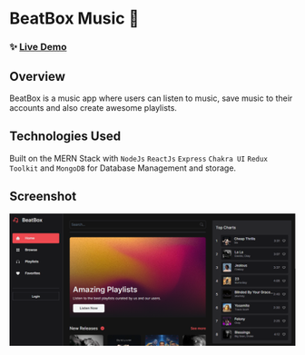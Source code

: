 # BeatBox Music 🎵

### ✨ [Live Demo](https://beatbox-music.vercel.app)

## Overview

BeatBox is a music app where users can listen to music, save music to their accounts and also create awesome playlists.

## Technologies Used

Built on the MERN Stack with `NodeJs` `ReactJs` `Express` `Chakra UI` `Redux Toolkit` and `MongoDB` for Database Management and storage.



## Screenshot

![Home](./sc.png)
